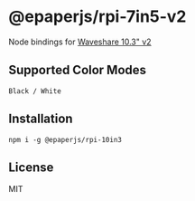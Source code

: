 # @epaperjs/rpi-7in5-v2

Node bindings for [Waveshare 10.3" v2](https://www.waveshare.com/10.3inch-e-Paper.htm)

## Supported Color Modes

`Black / White`

## Installation

```
npm i -g @epaperjs/rpi-10in3
```

## License

MIT
